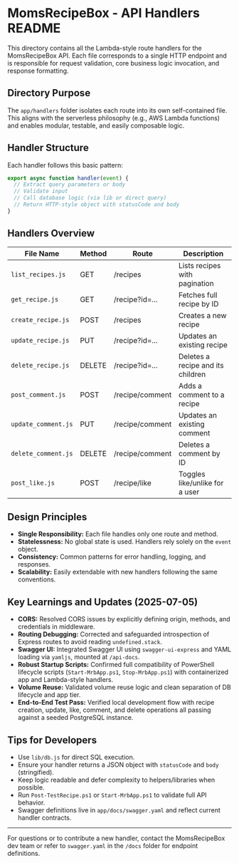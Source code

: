 # MomsRecipeBox - API Handlers README

This directory contains all the Lambda-style route handlers for the MomsRecipeBox API. Each file corresponds to a single HTTP endpoint and is responsible for request validation, core business logic invocation, and response formatting.

## Directory Purpose

The `app/handlers` folder isolates each route into its own self-contained file. This aligns with the serverless philosophy (e.g., AWS Lambda functions) and enables modular, testable, and easily composable logic.

## Handler Structure

Each handler follows this basic pattern:

```js
export async function handler(event) {
  // Extract query parameters or body
  // Validate input
  // Call database logic (via lib or direct query)
  // Return HTTP-style object with statusCode and body
}
```

## Handlers Overview

| File Name           | Method | Route           | Description                       |
| ------------------- | ------ | --------------- | --------------------------------- |
| `list_recipes.js`   | GET    | /recipes        | Lists recipes with pagination     |
| `get_recipe.js`     | GET    | /recipe?id=...  | Fetches full recipe by ID         |
| `create_recipe.js`  | POST   | /recipes        | Creates a new recipe              |
| `update_recipe.js`  | PUT    | /recipe?id=...  | Updates an existing recipe        |
| `delete_recipe.js`  | DELETE | /recipe?id=...  | Deletes a recipe and its children |
| `post_comment.js`   | POST   | /recipe/comment | Adds a comment to a recipe        |
| `update_comment.js` | PUT    | /recipe/comment | Updates an existing comment       |
| `delete_comment.js` | DELETE | /recipe/comment | Deletes a comment by ID           |
| `post_like.js`      | POST   | /recipe/like    | Toggles like/unlike for a user    |

## Design Principles

* **Single Responsibility:** Each file handles only one route and method.
* **Statelessness:** No global state is used. Handlers rely solely on the `event` object.
* **Consistency:** Common patterns for error handling, logging, and responses.
* **Scalability:** Easily extendable with new handlers following the same conventions.

## Key Learnings and Updates (2025-07-05)

* **CORS:** Resolved CORS issues by explicitly defining origin, methods, and credentials in middleware.
* **Routing Debugging:** Corrected and safeguarded introspection of Express routes to avoid reading `undefined.stack`.
* **Swagger UI:** Integrated Swagger UI using `swagger-ui-express` and YAML loading via `yamljs`, mounted at `/api-docs`.
* **Robust Startup Scripts:** Confirmed full compatibility of PowerShell lifecycle scripts (`Start-MrbApp.ps1`, `Stop-MrbApp.ps1`) with containerized app and Lambda-style handlers.
* **Volume Reuse:** Validated volume reuse logic and clean separation of DB lifecycle and app tier.
* **End-to-End Test Pass:** Verified local development flow with recipe creation, update, like, comment, and delete operations all passing against a seeded PostgreSQL instance.

## Tips for Developers

* Use `lib/db.js` for direct SQL execution.
* Ensure your handler returns a JSON object with `statusCode` and `body` (stringified).
* Keep logic readable and defer complexity to helpers/libraries when possible.
* Run `Post-TestRecipe.ps1` or `Start-MrbApp.ps1` to validate full API behavior.
* Swagger definitions live in `app/docs/swagger.yaml` and reflect current handler contracts.

---

For questions or to contribute a new handler, contact the MomsRecipeBox dev team or refer to `swagger.yaml` in the `/docs` folder for endpoint definitions.
